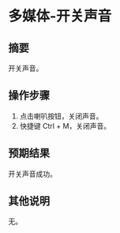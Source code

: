 # 多媒体-开关声音

## 摘要

开关声音。

## 操作步骤

1. 点击喇叭按钮，关闭声音。
2. 快捷键 Ctrl + M，关闭声音。

## 预期结果

开关声音成功。

## 其他说明

无。
